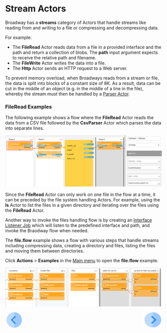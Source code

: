 # Stream Actors

Broadway has a **streams** category of Actors that handle streams like reading from and writing to a file or compressing and decompressing  data.  

For example:
* The **FileRead** Actor reads data from a file in a provided interface and the path and return a collection of blobs. The **path** input argument expects to receive the relative path and filename.
* The **FileWrite** Actor writes the data into a file. 
* The **Http** Actor sends an HTTP request to a Web server.

To prevent memory overload, when Broadways reads from a stream or file, the data is split into blocks of a constant size of 8K. As a result, data can be cut in the middle of an object (e.g. in the middle of a line in the file), whereby the stream must then be handled by a [Parser Actor](03_parsers_actors.md). 

### FileRead Examples

The following example shows a flow where the **FileRead** Actor reads the data from a CSV file followed by the **CsvParser** Actor which parses the data into separate lines.

![image](../images/99_actors_02_1.PNG)



Since the **FileRead** Actor can only work on one file in the flow at a time, it can be preceded by the file system handling Actors. For example, using the **ls** Actor to list the files in a given directory and iterating over the files using the **FileRead** Actor. 

Another way to invoke the files handling flow is by creating an [Interface Listener Job](09_broadway_integration_with_Fabric.md#interface-listener-for-broadway-flows) which will listen to the predefined interface and path, and invoke the Braodway flow when needed. 

The **file.flow** example shows a flow with various steps that handle streams including compressing data, creating a directory and files, listing the files and moving them between directories.

Click **Actions** > **Examples** in the [Main menu](../18_broadway_flow_window.md#main-menu) to open the **file.flow** example. 

![image](../images/99_actors_02_2.PNG)



[![Previous](/articles/images/Previous.png)](01_javascript_actor.md)[<img align="right" width="60" height="54" src="/articles/images/Next.png">](03_parsers_actors.md)

